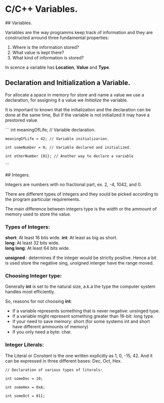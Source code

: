 # C/C++ Variables.  

## Variables.  


Variables are the way programms keep track of information and they are constructed arround three fundamental properties: 

1. Where is the information stored?
2. What value is kept there?
3. What kind of information is stored?

In scence a variable has **Location**, **Value** and **Type**.  


## Declaration and Initialization a Variable.

For allocate a space in memory for store and name a value we use a declaration, for assigning it a value we *Initialize* the variable. 

It is important to known that the initialization and the declaration can be done at the same time, But if the variable is not initialized it may have a prestored value.   

´´´
    int meaningOfLife; // Variable declaration.

    meaningOfLife = 42; // Variable initializarion.

    int someNumber = 0; // Variable declared and initialized.

    int otherNumber {81}; // Another way to declare a variable

´´´


## Integers.  

Integers are numbers with no fractional part, ex. 2, -4, 1042, and 0.  

There are different types of integers and they sould be picked according to the program particular requirements.  

The main difference between integers type is the *width* or the ammount of memory used to store the value.  


### Types of Integers:  

**short**: At least 16 bits wide.
**int**: At least as big as short.  
**long**: At least 32 bits wide.  
**long long**: At least 64 bits wide.  

**unsigned** : determines if the integer would be strictly positive. Hence a bit is used store the negative sing, unsigned interger have the range moved.  

### Choosing Integer type:  

Generally **int** is set to the natural size, a.k.a the type the computer system handles most efficiently. 

So, reasons for not choosing **int**:   

* If a variable represents something that is never negative: unsinged type.  
* If a variable might represent something greater than 16-bit: long type.  
* If your need to save memory: short (for some systems int and short have different ammounts of memory)
* If you only need a byte: char.  

### Integer Literals:   

The Literal or *Constant* is the one written explicitly as 1, 0, -15, 42. And it can be expressed in three different bases: Dec, Oct, Hex. 

```
// Declaration of various types of literals:

int someDec = 10;

int someHex = 0xA;

int someOct = 011;

```




